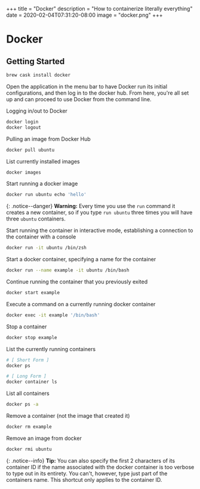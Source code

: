 +++
title = "Docker"
description = "How to containerize literally everything"
date = 2020-02-04T07:31:20-08:00
image = "docker.png"
+++

# Docker

## Getting Started

```sh
brew cask install docker
```

Open the application in the menu bar to have Docker run its initial configurations, and then log in to the docker hub. From here, you're all set up and can proceed to use Docker from the command line.

Logging in/out to Docker

```sh
docker login
docker logout
```
Pulling an image from Docker Hub

```sh
docker pull ubuntu
```

List currently installed images

```sh
docker images
```

Start running a docker image

```sh
docker run ubuntu echo 'hello'
```

{: .notice--danger}
**Warning:** Every time you use the `run` command it creates a new container, so if you type `run ubuntu` three times you will have three `ubuntu` containers.

Start running the container in interactive mode, establishing a connection to the container with a console

```sh
docker run -it ubuntu /bin/zsh
```

Start a docker container, specifying a name for the container

```sh
docker run --name example -it ubuntu /bin/bash
```

Continue running the container that you previously exited

```sh
docker start example
```

Execute a command on a currently running docker container

```sh
docker exec -it example '/bin/bash'
```

Stop a container

```sh
docker stop example
```

List the currently running containers

```sh
# [ Short Form ]
docker ps

# [ Long Form ]
docker container ls
```

List all containers

```sh
docker ps -a
```

Remove a container (not the image that created it)

```sh
docker rm example
```

Remove an image from docker

```sh
docker rmi ubuntu
```

{: .notice--info}
**Tip:** You can also specify the first 2 characters of its container ID if the name associated with the docker container is too verbose to type out in its entirety. You can't, however, type just part of the containers name. This shortcut only applies to the container ID.
